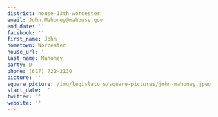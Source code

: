 ```yaml
---
district: house-13th-worcester
email: John.Mahoney@mahouse.gov
end_date: ''
facebook: ''
first_name: John
hometown: Worcester
house_url: ''
last_name: Mahoney
party: D
phone: (617) 722-2130
picture: ''
square_picture: /img/legislators/square-pictures/john-mahoney.jpeg
start_date: ''
twitter: ''
website: ''
---
```

